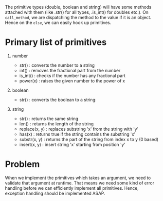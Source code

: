 The primitive types (double, boolean and string) will have some methods 
attached with them (like .str() for all types, .is_int() for doubles etc.). 
On `call_method`, we are dispatching the method to the value if it is an 
object. Hence on the `else`, we can easily hook up primitives.
# Primary list of primitives
1. number
    - str() : converts the number to a string
    - int() : removes the fractional part from the number
    - is_int() : checks if the number has any fractional part
    - power(x) : raises the given number to the power of x

2. boolean
    - str() : converts the boolean to a string

3. string
    - str() : returns the same string
    - len() : returns the length of the string
    - replace(x, y) : replaces substring 'x' from the string with 'y'
    - has(x) : returns true if the string contains the substring 'x'
    - substr(x, y) : returns the part of the string from index x to y (0 based)
    - insert(x, y) : insert string 'x' starting from position 'y'


# Problem
When we implement the primitives which takes an argument, we need to validate 
that argument at runtime. That means we need some kind of error handling before 
we can efficiently implement all primitives. Hence, exception handling should 
be implemented ASAP.
